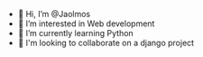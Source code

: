 - 👋 Hi, I’m @Jaolmos
- 👀 I’m interested in Web development
- 🌱 I’m currently learning Python
- 💞️ I'm looking to collaborate on a django project


<!---
Jaolmos/Jaolmos is a ✨ special ✨ repository because its `README.md` (this file) appears on your GitHub profile.
You can click the Preview link to take a look at your changes.
--->
